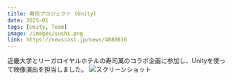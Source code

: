 ```yaml
---
title: 寿司プロジェクト (Unity)
date: 2025-01
tags: [Unity, Team]
image: /images/sushi.png
link: https://newscast.jp/news/4080616
---
```

 
近畿大学とリーガロイヤルホテルの寿司萬のコラボ企画に参加し、Unityを使って映像演出を担当しました。
![スクリーンショット](/images/sushi.png)